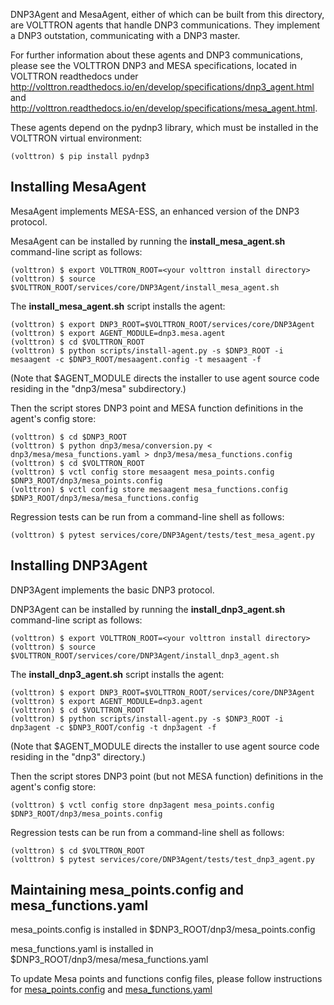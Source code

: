 DNP3Agent and MesaAgent, either of which can be built from this directory,
are VOLTTRON agents that handle DNP3 communications.
They implement a DNP3 outstation, communicating with a DNP3 master.

For further information about these agents and DNP3 communications, please see the VOLTTRON
DNP3 and MESA specifications, located in VOLTTRON readthedocs 
under http://volttron.readthedocs.io/en/develop/specifications/dnp3_agent.html
and http://volttron.readthedocs.io/en/develop/specifications/mesa_agent.html.

These agents depend on the pydnp3 library, which must be installed in the VOLTTRON virtual environment:

    (volttron) $ pip install pydnp3

Installing MesaAgent
--------------------

MesaAgent implements MESA-ESS, an enhanced version of the DNP3 protocol.

MesaAgent can be installed by running the **install_mesa_agent.sh** 
command-line script as follows: 

    (volttron) $ export VOLTTRON_ROOT=<your volttron install directory>
    (volttron) $ source $VOLTTRON_ROOT/services/core/DNP3Agent/install_mesa_agent.sh

The **install_mesa_agent.sh** script installs the agent:

    (volttron) $ export DNP3_ROOT=$VOLTTRON_ROOT/services/core/DNP3Agent
    (volttron) $ export AGENT_MODULE=dnp3.mesa.agent
    (volttron) $ cd $VOLTTRON_ROOT
    (volttron) $ python scripts/install-agent.py -s $DNP3_ROOT -i mesaagent -c $DNP3_ROOT/mesaagent.config -t mesaagent -f

(Note that $AGENT_MODULE directs the installer to use agent
source code residing in the "dnp3/mesa" subdirectory.)

Then the script stores DNP3 point and MESA function definitions in the agent's config store:

    (volttron) $ cd $DNP3_ROOT
    (volttron) $ python dnp3/mesa/conversion.py < dnp3/mesa/mesa_functions.yaml > dnp3/mesa/mesa_functions.config
    (volttron) $ cd $VOLTTRON_ROOT
    (volttron) $ vctl config store mesaagent mesa_points.config $DNP3_ROOT/dnp3/mesa_points.config
    (volttron) $ vctl config store mesaagent mesa_functions.config $DNP3_ROOT/dnp3/mesa/mesa_functions.config

Regression tests can be run from a command-line shell as follows:

    (volttron) $ pytest services/core/DNP3Agent/tests/test_mesa_agent.py

Installing DNP3Agent
--------------------

DNP3Agent implements the basic DNP3 protocol.

DNP3Agent can be installed by running the **install_dnp3_agent.sh** 
command-line script as follows: 

    (volttron) $ export VOLTTRON_ROOT=<your volttron install directory>
    (volttron) $ source $VOLTTRON_ROOT/services/core/DNP3Agent/install_dnp3_agent.sh

The **install_dnp3_agent.sh** script installs the agent:

    (volttron) $ export DNP3_ROOT=$VOLTTRON_ROOT/services/core/DNP3Agent
    (volttron) $ export AGENT_MODULE=dnp3.agent
    (volttron) $ cd $VOLTTRON_ROOT
    (volttron) $ python scripts/install-agent.py -s $DNP3_ROOT -i dnp3agent -c $DNP3_ROOT/config -t dnp3agent -f

(Note that $AGENT_MODULE directs the installer to use agent
source code residing in the "dnp3" directory.)

Then the script stores DNP3 point (but not MESA function) definitions in the agent's config store:

    (volttron) $ vctl config store dnp3agent mesa_points.config $DNP3_ROOT/dnp3/mesa_points.config

Regression tests can be run from a command-line shell as follows:

    (volttron) $ cd $VOLTTRON_ROOT
    (volttron) $ pytest services/core/DNP3Agent/tests/test_dnp3_agent.py
    
Maintaining mesa_points.config and mesa_functions.yaml
------------------------------------------------------

mesa_points.config is installed in $DNP3_ROOT/dnp3/mesa_points.config

mesa_functions.yaml is installed in $DNP3_ROOT/dnp3/mesa/mesa_functions.yaml

To update Mesa points and functions config files, please follow instructions for 
[mesa_points.config](https://docs.google.com/document/d/1WgiGkNCtILLvNKSm0ZsNo0HrqY0akIQIiGQNZP1PBP0/edit#heading=h.5224t5rtcb0g)
and [mesa_functions.yaml](https://docs.google.com/document/d/1WgiGkNCtILLvNKSm0ZsNo0HrqY0akIQIiGQNZP1PBP0/edit#heading=h.qhuvbxq207n2)
